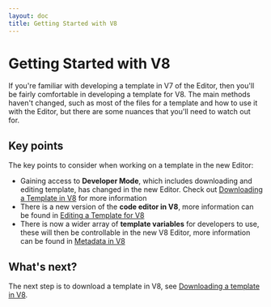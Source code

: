 ```yaml
---
layout: doc
title: Getting Started with V8
---
```


# Getting Started with V8

If you're familiar with developing a template in V7 of the Editor, then you'll be fairly comfortable in developing a template for V8. The main methods haven't changed, such as most of the files for a template and how to use it with the Editor, but there are some nuances that you'll need to watch out for.

## Key points

The key points to consider when working on a template in the new Editor:

- Gaining access to **Developer Mode**, which includes downloading and editing template, has changed in the new Editor. Check out [Downloading a Template in V8](/v8/getting-started/downloading/) for more information
- There is a new version of the **code editor in V8**, more information can be found in [Editing a Template for V8](/v8/getting-started/editing/)
- There is now a wider array of **template variables** for developers to use, these will then be controllable in the new V8 Editor, more information can be found in [Metadata in V8](/v8/templating/metadata/)

## What's next?

The next step is to download a template in V8, see [Downloading a template in V8](/v8/getting-started/downloading/).
